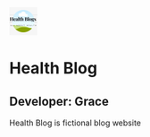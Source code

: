 ![Health Blog logo](/static/images/logo-02.png)
# Health Blog

## Developer: Grace

Health Blog is fictional blog website
